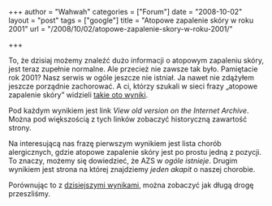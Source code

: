 +++
author = "Wahwah"
categories = ["Forum"]
date = "2008-10-02"
layout = "post"
tags = ["google"]
title = "Atopowe zapalenie skóry w roku 2001"
url = "/2008/10/02/atopowe-zapalenie-skory-w-roku-2001/"

+++

To, że dzisiaj możemy znaleźć dużo informacji o atopowym zapaleniu skóry, jest teraz zupełnie normalne. Ale przecież nie zawsze tak było. Pamiętacie rok 2001? Nasz serwis w ogóle jeszcze nie istniał. Ja nawet nie zdążyłem jeszcze porządnie zachorować. A ci, którzy szukali w sieci frazy „atopowe zapalenie skóry” widzieli [takie oto wyniki][1].

Pod każdym wynikiem jest link _View old version on the Internet Archive_. Można pod większością z tych linków zobaczyć historyczną zawartość strony.

Na interesującą nas frazę pierwszym wynikiem jest lista chorób alergicznych, gdzie atopowe zapalenie skóry jest po prostu jedną z pozycji. To znaczy, możemy się dowiedzieć, że AZS w _ogóle istnieje_. Drugim wynikiem jest strona na której znajdziemy _jeden akapit_ o naszej chorobie.

Porównując to z [dzisiejszymi wynikami][2], można zobaczyć jak długą drogę przeszliśmy.

 [1]: http://www.google.com/search2001/search?hl=en&q=atopowe+zapalenie+sk%C3%B3ry&btnG=Google+Search
 [2]: http://www.google.pl/search?hl=pl&q=atopowe+zapalenie+sk%C3%B3ry&btnG=Szukaj+w+Google&lr=